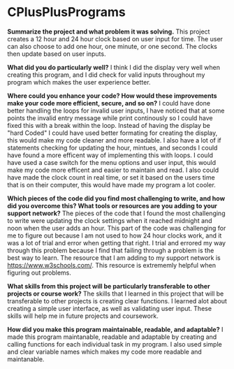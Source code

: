 # CPlusPlusPrograms

**Summarize the project and what problem it was solving.**
This project creates a 12 hour and 24 hour clock based on user input for time. The user can also choose to add one hour, one minute, or one second. The clocks then update based on user inputs.

**What did you do particularly well?**
I think I did the display very well when creating this program, and I did check for valid inputs throughout my program which makes the user experience better.

**Where could you enhance your code? How would these improvements make your code more efficient, secure, and so on?**
I could have done better handling the loops for invalid user inputs, I have noticed that at some points the invalid entry message while print continously so I could have fixed this with a break within the loop.
Instead of having the display be "hard Coded" I could have used better formating for creating the display, this would make my code cleaner and more readable. 
I also have a lot of if statements checking for updating the hour, mintues, and seconds I could have found a more efficent way of implementing this with loops.
I could have used a case switch for the menu options and user input, this would make my code more efficent and easier to maintain and read. 
I also could have made the clock count in real time, or set it based on the users time that is on their computer, this would have made my program a lot cooler. 

**Which pieces of the code did you find most challenging to write, and how did you overcome this? What tools or resources are you adding to your support network?**
The pieces of the code that I found the most challenging to write were updating the clock settings when it reached midnight and noon when the user adds an hour. This part of the code was challenging for me to figure out because I am not used to how 24 hour clocks work, and it was a lot of trial and error when getting that right. I trial and errored my way through this problem because I find that failing through a problem is the best way to learn. The resource that I am adding to my support network is https://www.w3schools.com/. This resource is extrememly helpful when figuring out problems.

**What skills from this project will be particularly transferable to other projects or course work?**
The skills that I learned in this project that will be transferable to other projects is creating clear functions. I learned alot about creating a simple user interface, as well as validating user input. These skills will help me in future projects and coursework. 

**How did you make this program maintainable, readable, and adaptable?**
I made this program maintanable, readable and adaptable by creating and calling functions for each individual task in my program. I also used simple and clear variable names which makes my code more readable and maintanable. 
